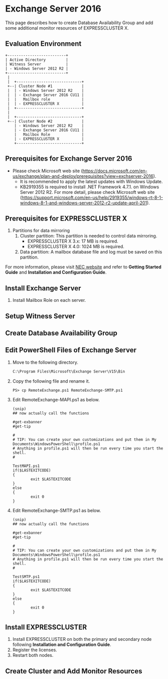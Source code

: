 # Exchange Server 2016
This page describes how to create Database Availability Group and add some additional monitor resources of EXPRESSCLUSTER X.

## Evaluation Environment
```
+--------------------------+
| Active Directory         |
| Witness Server           |
| - Windows Server 2012 R2 |
+--------------------------+
 |
 |  +-----------------------------+
 +--| Cluster Node #1             |
 |  | - Windows Server 2012 R2    |
 |  | - Exchange Server 2016 CU11 |
 |  |   Mailbox role              |
 |  | - EXPRESSCLUSTER X          |
 |  +-----------------------------+
 |
 |  +-----------------------------+
 +--| Cluster Node #2             |
    | - Windows Server 2012 R2    |
    | - Exchange Server 2016 CU11 |
    |   Mailbox Role              |
    | - EXPRESSCLUSTER X          |
    +-----------------------------+
```

## Prerequisites for Exchange Server 2016
- Please check Microsoft web site (https://docs.microsoft.com/en-us/exchange/plan-and-deploy/prerequisites?view=exchserver-2016).
  - It is recommended to apply the latest updates with Windows Update.
  - KB2919355 is required to install .NET Framework 4.7.1. on Windows Server 2012 R2. For more detail, please check Microsoft web site (https://support.microsoft.com/en-us/help/2919355/windows-rt-8-1-windows-8-1-and-windows-server-2012-r2-update-april-201).

## Prerequisites for EXPRESSCLUSTER X
1. Partitions for data mirroring
   1. Cluster partition: This partition is needed to control data mirroring. 
      - EXPRESSCLUSTER X 3.x: 17 MB is required.
      - EXPRESSCLUSTER X 4.0: 1024 MB is required.
   1. Data partition: A mailbox database file and log must be saved on this partition.

For more information, please visit [NEC website](http://www.nec.com/en/global/prod/expresscluster/en/support/manuals.html?) and refer to **Getting Started Guide** and **Installation and Configuration Guide**.

## Install Exchange Server
1. Install Mailbox Role on each server.

## Setup Witness Server

## Create Database Availability Group

## Edit PowerShell Files of Exchange Server
1. Move to the following directory.
   ```bat
   C:\Program Files\Microsoft\Exchange Server\V15\Bin
   ```
1. Copy the following file and rename it.
   ```PS> cp RemoteExchange.ps1 RemoteExchange-MAPI.ps1
   PS> cp RemoteExchange.ps1 RemoteExchange-SMTP.ps1
   ```
1. Edit RemoteExchange-MAPI.ps1 as below.
    ```
    (snip)
    ## now actually call the functions 
    
    #get-exbanner 
    #get-tip 
    
    #
    # TIP: You can create your own customizations and put them in My Documents\WindowsPowerShell\profile.ps1
    # Anything in profile.ps1 will then be run every time you start the shell. 
    #

    TestMAPI.ps1
    if($LASTEXITCODE)
    {
            exit $LASTEXITCODE
    }
    else
    {
            exit 0
    }
    ```
1. Edit RemoteExchange-SMTP.ps1 as below.
    ```
    (snip)
    ## now actually call the functions 
    
    #get-exbanner 
    #get-tip 
    
    #
    # TIP: You can create your own customizations and put them in My Documents\WindowsPowerShell\profile.ps1
    # Anything in profile.ps1 will then be run every time you start the shell. 
    #

    TestSMTP.ps1
    if($LASTEXITCODE)
    {
            exit $LASTEXITCODE
    }
    else
    {
            exit 0
    }
    ```

## Install EXPRESSCLUSTER
1. Install EXPRESSCLUSTER on both the primary and secondary node following **Installation and Configuration Guide**.
1. Register the licenses.
1. Restart both nodes.

## Create Cluster and Add Monitor Resources

